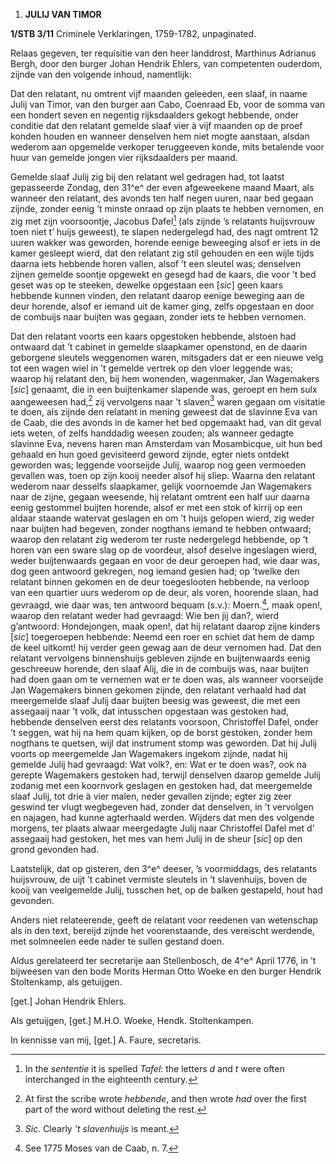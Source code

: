 1.  **JULIJ VAN TIMOR**

**1/STB 3/11** Criminele Verklaringen, 1759-1782, unpaginated.

Relaas gegeven, ter requisitie van den heer landdrost, Marthinus
Adrianus Bergh, door den burger Johan Hendrik Ehlers, van competenten
ouderdom, zijnde van den volgende inhoud, namentlijk:

Dat den relatant, nu omtrent vijf maanden geleeden, een slaaf, in naame
Julij van Timor, van den burger aan Cabo, Coenraad Eb, voor de somma van
een hondert seven en negentig rijksdaalders gekogt hebbende, onder
conditie dat den relatant gemelde slaaf vier à vijf maanden op de proef
konden houden en wanneer denselven hem niet mogte aanstaan, alsdan
wederom aan opgemelde verkoper teruggeeven konde, mits betalende voor
huur van gemelde jongen vier rijksdaalders per maand.

Gemelde slaaf Julij zig bij den relatant wel gedragen had, tot laatst
gepasseerde Zondag, den 31^e^ der even afgeweekene maand Maart, als
wanneer den relatant, des avonds ten half negen uuren, naar bed gegaan
zijnde, zonder eenig ’t minste onraad op zijn plaats te hebben vernomen,
en zig met zijn voorsoontje, Jacobus Dafel[^1] (als zijnde ’s relatants
huijsvrouw toen niet t’ huijs geweest), te slapen nedergelegd had, des
nagt omtrent 12 uuren wakker was geworden, horende eenige beweeging
alsof er iets in de kamer gesleept wierd, dat den relatant zig stil
gehouden en een wijle tijds daarna iets hebbende horen vallen, alsof ’t
een sleutel was; denselven zijnen gemelde soontje opgewekt en gesegd had
de kaars, die voor ’t bed geset was op te steeken, dewelke opgestaan een
\[*sic*\] geen kaars hebbende kunnen vinden, den relatant daarop eenige
beweging aan de deur horende, alsof er iemand uit de kamer ging, zelfs
opgestaan en door de combuijs naar buijten was gegaan, zonder iets te
hebben vernomen.

Dat den relatant voorts een kaars opgestoken hebbende, alstoen had
ontwaard dat ’t cabinet in gemelde slaapkamer openstond, en de daarin
geborgene sleutels weggenomen waren, mitsgaders dat er een nieuwe velg
tot een wagen wiel in ’t gemelde vertrek op den vloer leggende was;
waarop hij relatant den, bij hem wonenden, wagenmaker, Jan Wagemakers
\[*sic*\] genaamt, die in een buijtenkamer slapende was, geroept en hem
sulx aangeweesen had,[^2] zij vervolgens naar ’t slaven[^3] waren gegaan
om visitatie te doen, als zijnde den relatant in mening geweest dat de
slavinne Eva van de Caab, die des avonds in de kamer het bed opgemaakt
had, van dit geval iets weten, of zelfs handdadig weesen zouden; als
wanneer gedagte slavinne Eva, nevens haren man Amsterdam van
Mosambicque, uit hun bed gehaald en hun goed gevisiteerd geword zijnde,
egter niets ontdekt geworden was; leggende voorseijde Julij, waarop nog
geen vermoeden gevallen was, toen op zijn kooij needer alsof hij sliep.
Waarna den relatant wederom naar desselfs slaapkamer, gelijk voornoemde
Jan Wagemakers naar de zijne, gegaan weesende, hij relatant omtrent een
half uur daarna eenig gestommel buijten horende, alsof er met een stok
of kirrij op een aldaar staande watervat geslagen en om ’t huijs gelopen
wierd, zig weder naar buijten had begeven, zonder nogthans iemand te
hebben ontwaard; waarop den relatant zig wederom ter ruste nedergelegd
hebbende, op ’t horen van een sware slag op de voordeur, alsof deselve
ingeslagen wierd, weder buijtenwaards gegaan en voor de deur geroepen
had, wie daar was, dog geen antwoord gekregen, nog iemand gesien had; op
’twelke den relatant binnen gekomen en de deur toegeslooten hebbende, na
verloop van een quartier uurs wederom op de deur, als voren, hoorende
slaan, had gevraagd, wie daar was, ten antwoord bequam (s.v.):
Moern.[^4], maak open!, waarop den relatant weder had gevraagd: Wie ben
jij dan?, wierd g’antwoord: Hondejongen, maak open!, dat hij relatant
daarop zijne kinders \[*sic*\] toegeroepen hebbende: Neemd een roer en
schiet dat hem de damp de keel uitkomt! hij verder geen gewag aan de
deur vernomen had. Dat den relatant vervolgens binnenshuijs gebleven
zijnde en buijtenwaards eenig geschreeuw horende, den slaaf Alij, die in
de combuijs was, naar buijten had doen gaan om te vernemen wat er te
doen was, als wanneer voorseijde Jan Wagemakers binnen gekomen zijnde,
den relatant verhaald had dat meergemelde slaaf Julij daar buijten
beesig was geweest, die met een assegaaij naar ’t volk, dat intusschen
opgestaan was gestoken had, hebbende denselven eerst des relatants
voorsoon, Christoffel Dafel, onder ’t seggen, wat hij na hem quam
kijken, op de borst gestoken, zonder hem nogthans te quetsen, wijl dat
instrument stomp was geworden. Dat hij Julij voorts op meergemelde Jan
Wagemakers ingekom zijnde, nadat hij gemelde Julij had gevraagd: Wat
volk?, en: Wat er te doen was?, ook na gerepte Wagemakers gestoken had,
terwijl denselven daarop gemelde Julij zodanig met een koornvork
geslagen en gestoken had, dat meergemelde slaaf Julij, tot drie à vier
malen, neder gevallen zijnde; egter zig zeer geswind ter vlugt
wegbegeven had, zonder dat denselven, in ’t vervolgen en najagen, had
kunne agterhaald werden. Wijders dat men des volgende morgens, ter
plaats alwaar meergedagte Julij naar Christoffel Dafel met d’ assegaaij
had gestoken, het mes van hem Julij in de sheur \[*sic*\] op den grond
gevonden had.

Laatstelijk, dat op gisteren, den 3^e^ deeser, ’s voormiddags, des
relatants huijsvrouw, de uijt ’t cabinet vermiste sleutels in ’t
slavenhuijs, boven de kooij van veelgemelde Julij, tusschen het, op de
balken gestapeld, hout had gevonden.

Anders niet relateerende, geeft de relatant voor reedenen van wetenschap
als in den text, bereijd zijnde het voorenstaande, des vereischt
werdende, met solmneelen eede nader te sullen gestand doen.

Aldus gerelateerd ter secretarije aan Stellenbosch, de 4^e^ April 1776,
in ’t bijweesen van den bode Morits Herman Otto Woeke en den burger
Hendrik Stoltenkamp, als getuijgen.

\[get.\] Johan Hendrik Ehlers.

Als getuijgen, \[get.\] M.H.O. Woeke, Hendk. Stoltenkampen.

In kennisse van mij, \[get.\] A. Faure, secretaris.

[^1]: In the *sententie* it is spelled *Tafel*: the letters *d* and *t*
    were often interchanged in the eighteenth century.

[^2]: At first the scribe wrote *hebbende*, and then wrote *had* over
    the first part of the word without deleting the rest.

[^3]: *Sic*. Clearly *’t slavenhuijs* is meant.

[^4]: See 1775 Moses van de Caab, n. 7.
